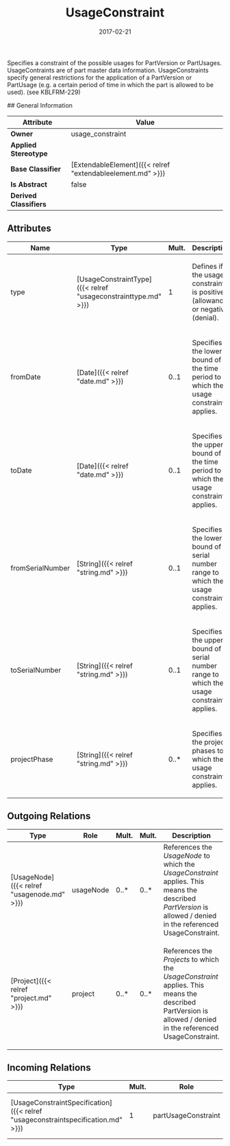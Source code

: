 ﻿---
title: UsageConstraint
toc: false
type: specs
date: "2017-02-21"
draft: false
specification: VEC
version: 1.1.3
documentType: "Recommendation"
elementType: Class
classes:
  - UsageConstraint
menu_name: vec-1.1.3
---
<p>Specifies a constraint of the possible usages for PartVersion or PartUsages. UsageContraints are of part master data information. UsageConstraints specify general restrictions for the application of a PartVersion or PartUsage (e.g. a certain period of time in which the part is allowed to be used).  (see KBLFRM-229) </p>
## General Information

| Attribute               | Value |
|-------------------------|-------|
| **Owner**               | usage_constraint |
| **Applied Stereotype**  |   |
| **Base Classifier**     | [ExtendableElement]({{< relref "extendableelement.md" >}})<br/>  |
| **Is Abstract**         | false |
| **Derived Classifiers** |   |

## Attributes
|  Name  |  Type  |  Mult.  |  Description  |  Owning Classifier  |
|--------|--------|---------|---------------|--------------|
|type | [UsageConstraintType]({{< relref "usageconstrainttype.md" >}}) | 1 | <p> Defines if the usage constraint is positive (allowance) or negative (denial).      </p> | [UsageConstraint]({{< relref "usageconstraint.md" >}}) |
|fromDate | [Date]({{< relref "date.md" >}}) | 0..1 | <p>Specifies the lower bound of the time period to which the usage constraint applies. </p> | [UsageConstraint]({{< relref "usageconstraint.md" >}}) |
|toDate | [Date]({{< relref "date.md" >}}) | 0..1 | <p>Specifies the upper bound of the time period to which the usage constraint applies. </p> | [UsageConstraint]({{< relref "usageconstraint.md" >}}) |
|fromSerialNumber | [String]({{< relref "string.md" >}}) | 0..1 | <p>Specifies the lower bound of a serial number range to which the usage constraint applies. </p> | [UsageConstraint]({{< relref "usageconstraint.md" >}}) |
|toSerialNumber | [String]({{< relref "string.md" >}}) | 0..1 | <p> Specifies the upper bound of a serial number range to which the usage constraint applies.      </p> | [UsageConstraint]({{< relref "usageconstraint.md" >}}) |
|projectPhase | [String]({{< relref "string.md" >}}) | 0..* | <p>Specifies the project phases to which the usage constraint applies. </p> | [UsageConstraint]({{< relref "usageconstraint.md" >}}) |

## Outgoing Relations
|    Type  |   Role   |   Mult.   |   Mult.   |   Description   |
|----------|----------|-----------|-----------|-----------------|
| [UsageNode]({{< relref "usagenode.md" >}}) | usageNode | 0..* | 0..* | References the <i>UsageNode</i> to which the <i>UsageConstraint</i> applies. This means the described <i>PartVersion</i> is allowed / denied in the referenced UsageConstraint. |
| [Project]({{< relref "project.md" >}}) | project | 0..* | 0..* | <p> References the <i>Projects</i> to which the <i>UsageConstraint</i> applies. This means the described PartVersion is allowed / denied in the referenced UsageConstraint.      </p> |
##  Incoming Relations
|    Type  |   Mult.  |   Role    |   Mult.   |   Description  |
|----------|----------|-----------|-----------|----------------|
| [UsageConstraintSpecification]({{< relref "usageconstraintspecification.md" >}}) | 1 | partUsageConstraint | 1..* | Specifies the UsageConstraints that apply to the PartVersion or PartUsages described by the UsageConstraintSpecification. |
